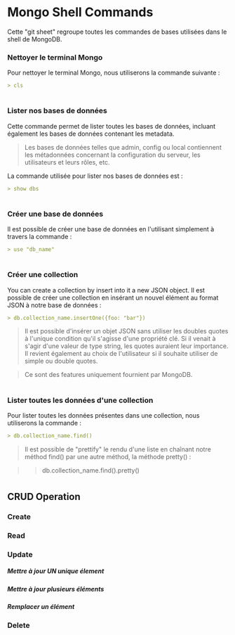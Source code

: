 # Mongo Shell Commands

Cette "git sheet" regroupe toutes les commandes de bases utilisées dans le shell de MongoDB.

### Nettoyer le terminal Mongo
Pour nettoyer le terminal Mongo, nous utiliserons la commande suivante :
```markdown
> cls
```
#

### Lister nos bases de données
Cette commande permet de lister toutes les bases de données, incluant également les bases de
données contenant les metadata.
> Les bases de données telles que admin, config ou local contiennent les métadonnées concernant
la configuration du serveur, les utilisateurs et leurs rôles, etc.


La commande utilisée pour lister nos bases de données est : 
```markdown
> show dbs
```
#

### Créer une base de données
Il est possible de créer une base de données en l'utilisant simplement à travers la commande :
```markdown
> use "db_name"
```
#

### Créer une collection
You can create a collection by insert into it a new JSON object.
Il est possible de créer une collection en insérant un nouvel élément au format JSON à notre base de données :
```markdown
> db.collection_name.insertOne({foo: "bar"})
```
>Il est possible d'insérer un objet JSON sans utiliser les doubles quotes à l'unique condition
qu'il s'agisse d'une propriété clé.
Si il venait à s'agir d'une valeur de type string, les quotes auraient leur importance.
Il revient également au choix de l'utilisateur si il souhaite utiliser de simple ou double quotes.

> Ce sont des features uniquement fournient par MongoDB.
#

### Lister toutes les données d'une collection
Pour lister toutes les données présentes dans une collection, nous utiliserons la commande : 
```markdown
> db.collection_name.find()
```

> Il est possible de "prettify" le rendu d'une liste en chaînant notre méthod find() par une
autre méthod, la méthode pretty() : 

> > db.collection_name.find().pretty()
#

## CRUD Operation
### Create

### Read

### Update
##### Mettre à jour _**UN**_ unique élement

##### Mettre à jour plusieurs éléments

##### Remplacer un élément
### Delete
